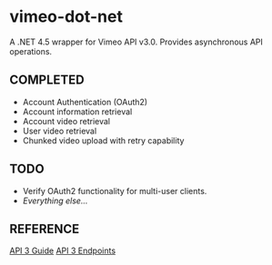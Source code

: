 vimeo-dot-net
=============

A .NET 4.5 wrapper for Vimeo API v3.0. Provides asynchronous API operations.

COMPLETED
---------
- Account Authentication (OAuth2)
- Account information retrieval
- Account video retrieval
- User video retrieval
- Chunked video upload with retry capability

TODO
----
- Verify OAuth2 functionality for multi-user clients.
- *Everything else...*

REFERENCE
---------
[API 3 Guide](https://developer.vimeo.com/api/start)
[API 3 Endpoints](https://developer.vimeo.com/api/endpoints)